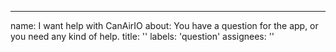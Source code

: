 ---
name: I want help with CanAirIO
about: You have a question for the app, or you need any kind of help.
title: ''
labels: 'question'
assignees: ''